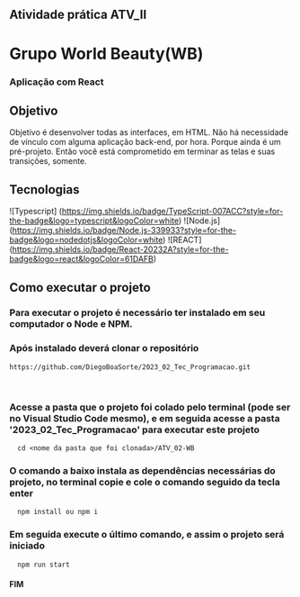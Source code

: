 ## Atividade prática ATV_II

# Grupo World Beauty(WB)

<h3> Aplicação com React</h3>

## Objetivo
Objetivo é desenvolver todas as interfaces, em HTML. Não há necessidade de vínculo com alguma aplicação back-end, por hora. Porque ainda é um pré-projeto. Então você está comprometido em terminar as telas e suas transições, somente.

## Tecnologias

![Typescript] (https://img.shields.io/badge/TypeScript-007ACC?style=for-the-badge&logo=typescript&logoColor=white)
![Node.js] (https://img.shields.io/badge/Node.js-339933?style=for-the-badge&logo=nodedotjs&logoColor=white)
![REACT] (https://img.shields.io/badge/React-20232A?style=for-the-badge&logo=react&logoColor=61DAFB)


## Como executar o projeto
<h3>Para executar o projeto é necessário ter instalado em seu computador o Node e NPM.</h3>

<h3>Após instalado deverá clonar o repositório</h3>

```
https://github.com/DiegoBoaSorte/2023_02_Tec_Programacao.git
```

> 
<br>
<h3>Acesse a pasta que o projeto foi colado pelo terminal (pode ser no Visual Studio Code mesmo), e
em seguida acesse a pasta '2023_02_Tec_Programacao' para executar este projeto</h3>

```
  cd <nome da pasta que foi clonada>/ATV_02-WB
```

<h3>O comando a baixo instala as dependências necessárias do projeto, no terminal copie e cole o comando seguido da tecla enter</h3>

```
  npm install ou npm i
```

<h3>Em seguida execute o último comando, e assim o projeto será iniciado</h3>

```
  npm run start
```



<h4>FIM</h4>
